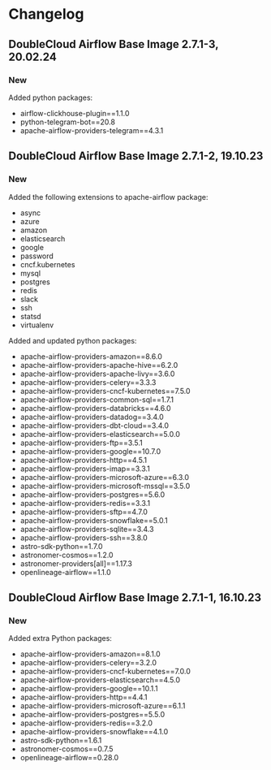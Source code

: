 # Changelog

DoubleCloud Airflow Base Image 2.7.1-3, 20.02.24
----------------------------------------

### New
Added python packages:
- airflow-clickhouse-plugin==1.1.0
- python-telegram-bot==20.8
- apache-airflow-providers-telegram==4.3.1

DoubleCloud Airflow Base Image 2.7.1-2, 19.10.23
----------------------------------------

### New
Added the following extensions to apache-airflow package:
- async
- azure
- amazon
- elasticsearch
- google
- password
- cncf.kubernetes
- mysql
- postgres
- redis
- slack
- ssh
- statsd
- virtualenv

Added and updated python packages:
- apache-airflow-providers-amazon==8.6.0
- apache-airflow-providers-apache-hive==6.2.0
- apache-airflow-providers-apache-livy==3.6.0
- apache-airflow-providers-celery==3.3.3
- apache-airflow-providers-cncf-kubernetes==7.5.0
- apache-airflow-providers-common-sql==1.7.1
- apache-airflow-providers-databricks==4.6.0
- apache-airflow-providers-datadog==3.4.0
- apache-airflow-providers-dbt-cloud==3.4.0
- apache-airflow-providers-elasticsearch==5.0.0
- apache-airflow-providers-ftp==3.5.1
- apache-airflow-providers-google==10.7.0
- apache-airflow-providers-http==4.5.1
- apache-airflow-providers-imap==3.3.1
- apache-airflow-providers-microsoft-azure==6.3.0
- apache-airflow-providers-microsoft-mssql==3.5.0
- apache-airflow-providers-postgres==5.6.0
- apache-airflow-providers-redis==3.3.1
- apache-airflow-providers-sftp==4.7.0
- apache-airflow-providers-snowflake==5.0.1
- apache-airflow-providers-sqlite==3.4.3
- apache-airflow-providers-ssh==3.8.0
- astro-sdk-python==1.7.0
- astronomer-cosmos==1.2.0
- astronomer-providers[all]==1.17.3
- openlineage-airflow==1.1.0

DoubleCloud Airflow Base Image 2.7.1-1, 16.10.23
----------------------------------------

### New
Added extra Python packages:
- apache-airflow-providers-amazon==8.1.0
- apache-airflow-providers-celery==3.2.0
- apache-airflow-providers-cncf-kubernetes==7.0.0
- apache-airflow-providers-elasticsearch==4.5.0
- apache-airflow-providers-google==10.1.1
- apache-airflow-providers-http==4.4.1
- apache-airflow-providers-microsoft-azure==6.1.1
- apache-airflow-providers-postgres==5.5.0
- apache-airflow-providers-redis==3.2.0
- apache-airflow-providers-snowflake==4.1.0
- astro-sdk-python==1.6.1
- astronomer-cosmos==0.7.5
- openlineage-airflow==0.28.0
